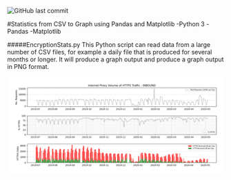 ![GitHub last commit](https://img.shields.io/github/last-commit/SWhardfish/CSVtoMatplotlib?style=plastic)

#Statistics from CSV to Graph using Pandas and Matplotlib
-Python 3
-Pandas
-Matplotlib

#####EncryptionStats.py
This Python script can read data from a large number of CSV files, for example a daily file that is produced for several months or longer. It will produce a graph output and produce a graph output in PNG format.

![](.README_images/b7965f6f.png)